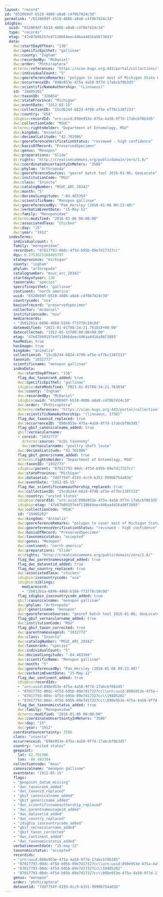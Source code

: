 ```yaml
---
layout: "record"
id: "652069df-b518-4886-a8a8-c4f0b7424c3d"
permalink: "/652069df-b518-4886-a8a8-c4f0b7424c3d"
idigbio:
  uuid: "652069df-b518-4886-a8a8-c4f0b7424c3d"
  type: "records"
  etag: "47e87b09157e4f118664eec446aa4d16a98f3893"
  data:
    dwc:startDayOfYear: "136"
    dwc:specificEpithet: "gallinae"
    dwc:county: "Ingham"
    dwc:recordedBy: "McDaniel"
    dwc:order: "Phthiraptera"
    dcterms:references: "https://scan-bugs.org:443/portal/collections/individual/index.php?occid=19405202"
    dwc:individualCount: "5"
    dwc:georeferenceRemarks: "polygon to cover most of Michigan State University"
    dwc:occurrenceID: "898e953e-475a-4a58-9f7d-17abcbf0b3d5"
    dwc:scientificNameAuthorship: "(Linnaeus)"
    id: "19405202"
    dwc:taxonID: "326854"
    dwc:stateProvince: "Michigan"
    dwc:eventDate: "1912-05-15"
    dwc:collectionID: "15cdb244-b82d-4798-af5e-ef7bc138f233"
    dwc:country: "USA"
    idigbio:recordId: "urn:uuid:898e953e-475a-4a58-9f7d-17abcbf0b3d5"
    dwc:collectionCode: "MSUC"
    dcterms:rightsHolder: "Department of Entomology, MSU"
    dwc:kingdom: "Animalia"
    dwc:decimalLatitude: "42.701986"
    dwc:georeferenceVerificationStatus: "reviewed - high confidence"
    dwc:basisOfRecord: "PreservedSpecimen"
    dwc:genus: "Menopon"
    dwc:preparations: "Slide"
    dc:rights: "http://creativecommons.org/publicdomain/zero/1.0/"
    dwc:coordinateUncertaintyInMeters: "3586"
    dwc:phylum: "Arthropoda"
    dwc:georeferenceSources: "georef batch tool 2016-01-06; GeoLocate"
    dwc:institutionCode: "MSU"
    dwc:class: "Insecta"
    dwc:catalogNumber: "MSUC_ARC_20342"
    dwc:month: "5"
    dwc:decimalLongitude: "-84.483394"
    dwc:scientificName: "Menopon gallinae"
    dwc:georeferencedBy: "Pam_Horsley (2016-01-06 09:23:48)"
    dwc:verbatimEventDate: "15-May-12"
    dwc:family: "Menoponidae"
    dcterms:modified: "2016-01-06 00:00:00"
    dwc:associatedTaxa: "chicken"
    dwc:day: "15"
    dwc:year: "1912"
  indexTerms:
    individualcount: 5
    family: "menoponidae"
    recordset: "87017793-00dc-4f5d-b95b-09e7d17327cc"
    dqs: 0.2753623188405797
    stateprovince: "michigan"
    county: "ingham"
    phylum: "arthropoda"
    catalognumber: "msuc_arc_20342"
    startdayofyear: 136
    taxonrank: "species"
    specificepithet: "gallinae"
    continent: "north america"
    uuid: "652069df-b518-4886-a8a8-c4f0b7424c3d"
    countrycode: "usa"
    basisofrecord: "preservedspecimen"
    collector: "mcdaniel"
    institutioncode: "msu"
    mediarecords:
    - "2b012b1a-6896-4868-b166-f73778c10c0d"
    datemodified: "2021-01-01T08:24:21.761018+00:00"
    datecollected: "1912-05-15T00:00:00+00:00"
    etag: "47e87b09157e4f118664eec446aa4d16a98f3893"
    hasMedia: true
    hasImage: true
    kingdom: "animalia"
    collectionid: "15cdb244-b82d-4798-af5e-ef7bc138f233"
    taxonid: "1032773"
    scientificname: "menopon gallinae"
    indexData:
      dwc:startDayOfYear: "136"
      flag_dwc_taxonrank_added: true
      dwc:specificEpithet: "gallinae"
      idigbio:dateModified: "2021-01-01T08:24:21.761018"
      dwc:county: "Ingham"
      dwc:recordedBy: "McDaniel"
      idigbio:uuid: "652069df-b518-4886-a8a8-c4f0b7424c3d"
      dwc:order: "Phthiraptera"
      dcterms:references: "https://scan-bugs.org:443/portal/collections/individual/index.php?occid=19405202"
      dwc:scientificNameAuthorship: "(linnaeus, 1758)"
      flag_dwc_taxonid_replaced: true
      dwc:occurrenceID: "898e953e-475a-4a58-9f7d-17abcbf0b3d5"
      flag_gbif_canonicalname_added: true
      gbif:vernacularname:
      - coreid: "1032773"
        dcterms:source: "ncbi taxonomy"
        dwc:vernacularname: "poultry shaft louse"
      dwc:decimalLatitude: "42.701986"
      flag_gbif_genericname_added: true
      dcterms:rightsHolder: "Department of Entomology, MSU"
      dwc:taxonID: "1032773"
      idigbio:parent: "87017793-00dc-4f5d-b95b-09e7d17327cc"
      dwc:stateProvince: "Michigan"
      dwc:datasetid: "7ddf754f-d193-4cc9-b351-99906754a03b"
      dwc:eventDate: "1912-05-15"
      flag_dwc_scientificnameauthorship_replaced: true
      dwc:collectionID: "15cdb244-b82d-4798-af5e-ef7bc138f233"
      dwc:country: "united states"
      idigbio:recordId: "urn:uuid:898e953e-475a-4a58-9f7d-17abcbf0b3d5"
      idigbio:etag: "47e87b09157e4f118664eec446aa4d16a98f3893"
      dwc:collectionCode: "MSUC"
      id: "19405202"
      dwc:kingdom: "Animalia"
      dwc:georeferenceRemarks: "polygon to cover most of Michigan State University"
      dwc:georeferenceVerificationStatus: "reviewed - high confidence"
      dwc:basisOfRecord: "PreservedSpecimen"
      dwc:taxonomicstatus: "accepted"
      dwc:genus: "Menopon"
      dwc:continent: "north america"
      dwc:preparations: "Slide"
      dc:rights: "http://creativecommons.org/publicdomain/zero/1.0/"
      flag_dwc_parentnameusageid_added: true
      flag_dwc_datasetid_added: true
      flag_dwc_country_replaced: true
      dwc:associatedTaxa: "chicken"
      idigbio:isocountrycode: "usa"
      idigbio:siblings:
        mediarecord:
        - "2b012b1a-6896-4868-b166-f73778c10c0d"
      flag_idigbio_isocountrycode_added: true
      gbif:canonicalname: "menopon gallinae"
      dwc:phylum: "Arthropoda"
      gbif:genericname: "menopon"
      dwc:georeferenceSources: "georef batch tool 2016-01-06; GeoLocate"
      flag_gbif_vernacularname_added: true
      dwc:institutionCode: "MSU"
      flag_gbif_taxon_corrected: true
      dwc:parentnameusageid: "1032772"
      dwc:class: "Insecta"
      dwc:catalogNumber: "MSUC_ARC_20342"
      dwc:taxonrank: "species"
      dwc:individualCount: "5"
      dwc:decimalLongitude: "-84.483394"
      dwc:scientificName: "Menopon gallinae"
      dwc:month: "5"
      dwc:georeferencedBy: "Pam_Horsley (2016-01-06 09:23:48)"
      dwc:verbatimEventDate: "15-May-12"
      flag_dwc_continent_added: true
      idigbio:recordIds:
      - "urn:uuid:898e953e-475a-4a58-9f7d-17abcbf0b3d5"
      - "87017793-00dc-4f5d-b95b-09e7d17327cc\\urn:uuid:898e953e-475a-4a58-9f7d-17abcbf0b3d5"
      - "87017793-00dc-4f5d-b95b-09e7d17327cc\\19405202"
      - "87017793-00dc-4f5d-b95b-09e7d17327cc\\898e953e-475a-4a58-9f7d-17abcbf0b3d5"
      flag_dwc_taxonomicstatus_added: true
      dwc:family: "Menoponidae"
      dcterms:modified: "2016-01-06 00:00:00"
      dwc:coordinateUncertaintyInMeters: "3586"
      dwc:day: "15"
      dwc:year: "1912"
    coordinateuncertainty: 3586
    class: "insecta"
    occurrenceid: "898e953e-475a-4a58-9f7d-17abcbf0b3d5"
    country: "united states"
    geopoint:
      lat: 42.701986
      lon: -84.483394
    collectioncode: "msuc"
    canonicalname: "menopon gallinae"
    eventdate: "1912-05-15"
    flags:
    - "geopoint_datum_missing"
    - "dwc_taxonrank_added"
    - "dwc_taxonid_replaced"
    - "gbif_canonicalname_added"
    - "gbif_genericname_added"
    - "dwc_scientificnameauthorship_replaced"
    - "dwc_parentnameusageid_added"
    - "dwc_datasetid_added"
    - "dwc_country_replaced"
    - "idigbio_isocountrycode_added"
    - "gbif_vernacularname_added"
    - "gbif_taxon_corrected"
    - "dwc_continent_added"
    - "dwc_taxonomicstatus_added"
    verbatimeventdate: "15-may-12"
    taxonomicstatus: "accepted"
    recordids:
    - "urn:uuid:898e953e-475a-4a58-9f7d-17abcbf0b3d5"
    - "87017793-00dc-4f5d-b95b-09e7d17327cc\\urn:uuid:898e953e-475a-4a58-9f7d-17abcbf0b3d5"
    - "87017793-00dc-4f5d-b95b-09e7d17327cc\\19405202"
    - "87017793-00dc-4f5d-b95b-09e7d17327cc\\898e953e-475a-4a58-9f7d-17abcbf0b3d5"
    genus: "menopon"
    order: "phthiraptera"
    datasetid: "7ddf754f-d193-4cc9-b351-99906754a03b"
---
```

